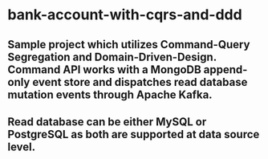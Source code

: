 # bank-account-with-cqrs-and-ddd
Sample project which utilizes Command-Query Segregation and Domain-Driven-Design. Command API works with a MongoDB append-only event store and dispatches read database mutation events through Apache Kafka.
---
Read database can be either MySQL or PostgreSQL as both are supported at data source level.
---
